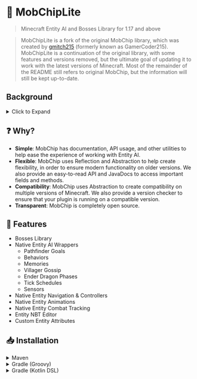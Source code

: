 # 🚚 MobChipLite
> Minecraft Entity AI and Bosses Library for 1.17 and above

> MobChipLite is a fork of the original MobChip library, which was created by [gmitch215](https://github.com/gmitch215) (formerly known as GamerCoder215). MobChipLite is a continuation of the original library, with some features and versions removed, but the ultimate goal of updating it to work with the latest versions of Minecraft. Most of the remainder of the README still refers to original MobChip, but the information will still be kept up-to-date.

## Background
<details>
    <summary>Click to Expand</summary>
    
MobChip is an all-in-one Entity AI and Bosses Library for Minecraft 1.17 and above. It allows you to easily implement Minecraft's native entity
AI into your own plugins for simple use.
</details>

## ❓ Why?

- **Simple**: MobChip has documentation, API usage, and other utilities to help ease the experience of working with Entity AI.
- **Flexible**: MobChip uses Reflection and Abstraction to help create flexibility, in order to ensure modern functionality on older versions. We also provide an easy-to-read API and JavaDocs to access important fields and methods. 
- **Compatibility**: MobChip uses Abstraction to create compatibility on multiple versions of Minecraft. We also provide a version checker to ensure that your plugin is running on a compatible version.
- **Transparent**: MobChip is completely open source.

## 🐘 Features

- Bosses Library 
- Native Entity AI Wrappers
  - Pathfinder Goals
  - Behaviors
  - Memories
  - Villager Gossip
  - Ender Dragon Phases
  - Tick Schedules
  - Sensors
- Native Entity Navigation & Controllers 
- Native Entity Animations
- Native Entity Combat Tracking
- Entity NBT Editor
- Custom Entity Attributes


## 📥 Installation

<details>
    <summary>Maven</summary>

```xml
<project>
    
    <!-- Import Jitpack Repo -->
    
    <repositories>
        <repository>
            <id>jitpack.io</id>
            <url>https://jitpack.io</url>
        </repository>
    </repositories>
    
    <dependencies>
        <dependency>
            <groupId>com.github.datatags.MobChipLite</groupId>
            <artifactId>mobchip-bukkit</artifactId>
            <version>[VERSION]</version>
        </dependency>
    </dependencies>
    
</project>
```
</details>

<details>
    <summary>Gradle (Groovy)</summary>

```gradle
repositories {
    maven { url 'https://jitpack.io' }
}

dependencies {
    // Use something like 1.9.1-SNAPSHOT for a stable release
    implementation 'com.github.datatags.MobChipLite:mobchip-bukkit:[VERSION]'
}
```
</details>

<details>
    <summary>Gradle (Kotlin DSL)</summary>

```kotlin
repositories {
    maven(url = "https://jitpack.io")
}

dependencies {
    implementation('com.github.datatags.MobChipLite:mobchip-bukkit:[VERSION]')
}
```
</details>
